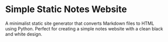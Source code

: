 # Simple Static Notes Website

A minimalist static site generator that converts Markdown files to HTML using Python. Perfect for creating a simple notes website with a clean black and white design.
